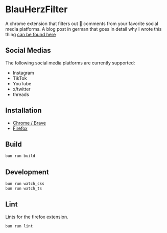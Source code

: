 # BlauHerzFilter

A chrome extension that filters out 💙 comments from your favorite social media platforms. A blog post in german that goes in detail why I wrote this thing [can be found here](https://oliverjessner.at/blog/2024-07-11-blauherzfilter-eine-chrome-extension/)

## Social Medias

The following social media platforms are currently supported:

-   Instagram
-   TikTok
-   YouTube
-   x/twitter
-   threads

## Installation

-   [Chrome / Brave](https://chromewebstore.google.com/detail/blauherzfilter/ekhanknjgoennfolmgpmhfhkfehcgldp?authuser=0&hl=en-GB)
-   [Firefox](https://addons.mozilla.org/en-US/firefox/addon/blauherzfilter/?utm_source=addons.mozilla.org&utm_medium=referral&utm_content=search)

## Build

```bash
bun run build
```

## Development

```bash
bun run watch_css
bun run watch_ts
```

## Lint

Lints for the firefox extension.

```bash
bun run lint
```
